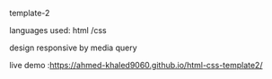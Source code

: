template-2

languages used: html /css

design responsive by media query

live demo :https://ahmed-khaled9060.github.io/html-css-template2/
